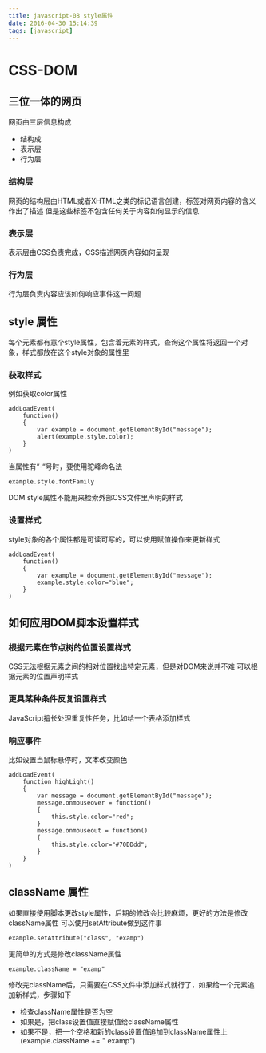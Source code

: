 ```yaml
---
title: javascript-08 style属性
date: 2016-04-30 15:14:39
tags: [javascript]
---
```


# CSS-DOM
## 三位一体的网页
网页由三层信息构成

+ 结构成
+ 表示层
+ 行为层

### 结构层
网页的结构层由HTML或者XHTML之类的标记语言创建，标签对网页内容的含义作出了描述
但是这些标签不包含任何关于内容如何显示的信息

### 表示层
表示层由CSS负责完成，CSS描述网页内容如何呈现

### 行为层
行为层负责内容应该如何响应事件这一问题

## style 属性
每个元素都有意个style属性，包含着元素的样式，查询这个属性将返回一个对象，样式都放在这个style对象的属性里
### 获取样式
例如获取color属性
```
addLoadEvent(
    function()
    {
        var example = document.getElementById("message");
        alert(example.style.color);
    }
)
```
当属性有“-“号时，要使用驼峰命名法
```
example.style.fontFamily
```
DOM style属性不能用来检索外部CSS文件里声明的样式

### 设置样式
style对象的各个属性都是可读可写的，可以使用赋值操作来更新样式
```
addLoadEvent(
    function()
    {
        var example = document.getElementById("message");
        example.style.color="blue";
    }
)
```
## 如何应用DOM脚本设置样式
### 根据元素在节点树的位置设置样式
CSS无法根据元素之间的相对位置找出特定元素，但是对DOM来说并不难
可以根据元素的位置声明样式

### 更具某种条件反复设置样式
JavaScript擅长处理重复性任务，比如给一个表格添加样式

### 响应事件
比如设置当鼠标悬停时，文本改变颜色
```
addLoadEvent(
    function highLight()
    {
        var message = document.getElementById("message");
        message.onmouseover = function()
        {
            this.style.color="red";
        }
        message.onmouseout = function()
        {
            this.style.color="#70DDdd";
        }
    }
)
```
## className 属性
如果直接使用脚本更改style属性，后期的修改会比较麻烦，更好的方法是修改className属性
可以使用setAttribute做到这件事
```
example.setAttribute("class", "examp")
```
更简单的方式是修改className属性
```
example.className = "examp"
```
修改完className后，只需要在CSS文件中添加样式就行了，如果给一个元素追加新样式，步骤如下

+ 检查className属性是否为空
+ 如果是，把class设置值直接赋值给className属性
+ 如果不是，把一个空格和新的class设置值追加到className属性上(example.className += " examp")
